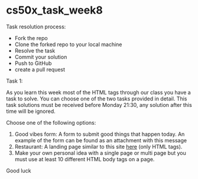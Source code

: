 # cs50x_task_week8

Task resolution process:

- Fork the repo
- Clone the forked repo to your local machine
- Resolve the task
- Commit your solution
- Push to GitHub
- create a pull request

Task 1:

As you learn this week most of the HTML tags through our class you have a task to solve. 
You can choose one of the two tasks provided in detail.
This task solutions must be received before Monday 21:30, any solution after this time will be ignored.

Choose one of the following options:
1. Good vibes form: A form to submit good things that happen today. An example of the form can be found as an attachment with this message
2. Restaurant: A landing page similar to this site [here](https://jolly-kalam-23776e.netlify.app/restaurantwebsite/) (only HTML tags).
3. Make your own personal idea with a single page or multi page but you must use at least 10 different HTML body tags on a page. 

Good luck
